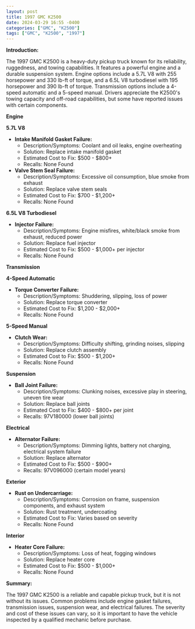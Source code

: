 ```yaml
---
layout: post
title: 1997 GMC K2500
date: 2024-03-29 16:55 -0400
categories: ["GMC", "K2500"]
tags: ["GMC", "K2500", "1997"]
---
```

**Introduction:**

The 1997 GMC K2500 is a heavy-duty pickup truck known for its reliability, ruggedness, and towing capabilities. It features a powerful engine and a durable suspension system. Engine options include a 5.7L V8 with 255 horsepower and 330 lb-ft of torque, and a 6.5L V8 turbodiesel with 195 horsepower and 390 lb-ft of torque. Transmission options include a 4-speed automatic and a 5-speed manual. Drivers appreciate the K2500's towing capacity and off-road capabilities, but some have reported issues with certain components.

**Engine**

**5.7L V8**

* **Intake Manifold Gasket Failure:**
    * Description/Symptoms: Coolant and oil leaks, engine overheating
    * Solution: Replace intake manifold gasket
    * Estimated Cost to Fix: $500 - $800+
    * Recalls: None Found
* **Valve Stem Seal Failure:**
    * Description/Symptoms: Excessive oil consumption, blue smoke from exhaust
    * Solution: Replace valve stem seals
    * Estimated Cost to Fix: $700 - $1,200+
    * Recalls: None Found

**6.5L V8 Turbodiesel**

* **Injector Failure:**
    * Description/Symptoms: Engine misfires, white/black smoke from exhaust, reduced power
    * Solution: Replace fuel injector
    * Estimated Cost to Fix: $500 - $1,000+ per injector
    * Recalls: None Found

**Transmission**

**4-Speed Automatic**

* **Torque Converter Failure:**
    * Description/Symptoms: Shuddering, slipping, loss of power
    * Solution: Replace torque converter
    * Estimated Cost to Fix: $1,200 - $2,000+
    * Recalls: None Found

**5-Speed Manual**

* **Clutch Wear:**
    * Description/Symptoms: Difficulty shifting, grinding noises, slipping
    * Solution: Replace clutch assembly
    * Estimated Cost to Fix: $500 - $1,200+
    * Recalls: None Found

**Suspension**

* **Ball Joint Failure:**
    * Description/Symptoms: Clunking noises, excessive play in steering, uneven tire wear
    * Solution: Replace ball joints
    * Estimated Cost to Fix: $400 - $800+ per joint
    * Recalls: 97V180000 (lower ball joints)

**Electrical**

* **Alternator Failure:**
    * Description/Symptoms: Dimming lights, battery not charging, electrical system failure
    * Solution: Replace alternator
    * Estimated Cost to Fix: $500 - $900+
    * Recalls: 97V096000 (certain model years)

**Exterior**

* **Rust on Undercarriage:**
    * Description/Symptoms: Corrosion on frame, suspension components, and exhaust system
    * Solution: Rust treatment, undercoating
    * Estimated Cost to Fix: Varies based on severity
    * Recalls: None Found

**Interior**

* **Heater Core Failure:**
    * Description/Symptoms: Loss of heat, fogging windows
    * Solution: Replace heater core
    * Estimated Cost to Fix: $500 - $1,000+
    * Recalls: None Found

**Summary:**

The 1997 GMC K2500 is a reliable and capable pickup truck, but it is not without its issues. Common problems include engine gasket failures, transmission issues, suspension wear, and electrical failures. The severity and cost of these issues can vary, so it is important to have the vehicle inspected by a qualified mechanic before purchase.
